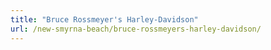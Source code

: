 ```yaml
---
title: "Bruce Rossmeyer's Harley-Davidson"
url: /new-smyrna-beach/bruce-rossmeyers-harley-davidson/
---
```

